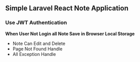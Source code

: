 <h2>Simple Laravel React Note Application</h2>
<h3>Use JWT Authentication</h3>
<strong>When User Not Login all Note Save in Browser Local Storage</strong>
<ul>
    <li>Note Can Edit and Delete </li>
    <li>Page Not Found Handle</li>
    <li>All Exception Handle</li>
</ul>
